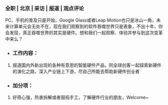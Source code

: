 ### 全职 | 北京 | 采访 | 报道 | 观点评论

PC、手机的普及只是开始，Google Glass或者Leap Motion也只是冰山一角，未来计算单元会无处不在，现在我们观察到的软件吞噬世界只是表象，不出十年，你会发现，真正吞噬世界的其实是硬件。想和我们一起观察、体验并参与到这次变革中来么？

* ### 工作内容：

1. 报道国内外新出现的各种有意思的智能硬件产品，同全球创客一起探索新硬件的演化之路，深入产业链上下游，尽自己所能去帮助新硬件创业者

* ### 加分项：

1. 好奇心强，热衷拆解或者鼓捣手工，了解硬件行业的朋友，Welcome~

